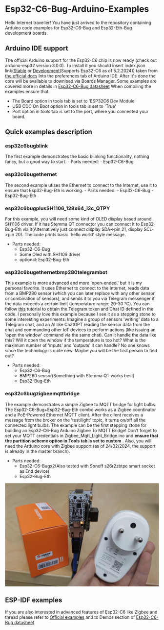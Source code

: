 # Esp32-C6-Bug-Arduino-Examples
Hello Internet traveller!
You have just arrived to the repository containing Arduino code examples for Esp32-C6-Bug and Esp32-Eth-Bug development boards.
## Arduino IDE support
The official Arduino support for the Esp32-C6 chip is now ready (check out arduino-esp32 version 3.0.0). To install it you should insert index.json link([Stable](https://espressif.github.io/arduino-esp32/package_esp32_index.json) or [Development](https://espressif.github.io/arduino-esp32/package_esp32_dev_index.json)(Supports Esp32-C6 as of 5.2.2024)) taken from [the official docs](https://docs.espressif.com/projects/arduino-esp32/en/latest/installing.html)
Into the preferences tab of Arduino IDE. After it's done the core will be available to download via Boards Manager.
Some examples are covered more in details in [Esp32-C6-Bug datasheet](https://github.com/allexoK/Esp32-C6-Bug-Docs/blob/main/esp32c6bugdatasheet.pdf)
When compiling the examples ensure that:
- The Board option in tools tab is set to 'ESP32C6 Dev Module'
- USB CDC On Boot option in tools tab is set to 'True'
- Port option in tools tab is set to the port, where you connected your board.
## Quick examples description
### esp32c6bugblink 
The first example demonstrates the basic blinking functionality, nothing fancy, but a good way to start. 
    - Parts needed:
        - Esp32-C6-Bug
### esp32c6bugethernet
The second example utizes the Ethernet to connect to the Internet, use it to ensure that Esp32-Bug-Eth is working.
    - Parts needed:
        - Esp32-C6-Bug
        - Esp32-Bug-Eth
### esp32c6bugplusSH1106_128x64_i2c_QTPY
For this example, you will need some kind of OLED display based around SH1106 driver. If it has Stemma QT connector you can connect it to Esp32-Bug-Eth via it(Alternatively just connect display SDA->pin 21, display SCL->pin 20). The code prints basic 'hello world' style message.  
- Parts needed:
    - Esp32-C6-Bug
    - Some Oled with SH1106 driver
    - optional: Esp32-Bug-Eth
### esp32c6bugethernetbmp280telegrambot
This example is more advanced and more 'open-ended,' but it is my personal favorite. It uses Ethernet to connect to the Internet, reads data from a BMP280 sensor (which you can later replace with any other sensor or combination of sensors), and sends it to you via Telegram messenger if the data exceeds a certain limit (temperature range: 20-30 °C). You can follow [this](https://randomnerdtutorials.com/telegram-control-esp32-esp8266-nodemcu-outputs/) tutorial to obtain the Telegram token and Chat ID defined in the code.
I personally love this example because I see it as a stepping stone to some interesting experiments. Imagine a group of sensors 'writing' data to a Telegram chat, and an AI like ChatGPT reading the sensor data from the chat and commanding other IoT devices to perform actions (like issuing an 'open the window' command via the same chat). Can it handle the data like this? Will it open the window if the temperature is too hot? What is the maximum number of 'inputs' and 'outputs' it can handle? No one knows since the technology is quite new. Maybe you will be the first person to find out?
- Parts needed:
    - Esp32-C6-Bug
    - BMP280 sensor(Something with Stemma QT works best)
    - Esp32-Bug-Eth

### esp32c6bugzigbeemqttbridge
The example demonstrates a simple Zigbee to MQTT bridge for light bulbs. The Esp32-C6-Bug+Esp32-Bug-Eth combo works as a Zigbee coordinator and a PoE-Powered Ethernet MQTT client. After the client receives a message from the broker on the 'test/light' topic, it turns on/off all the connected light bulbs. The example can be the first stepping stone for building an Esp32-C6-Bug Arduino Zigbee To MQTT Bridge! Don't forget to set your MQTT credentials in Zigbee_Mqtt_Light_Bridge.ino and **ensure that the partition scheme option in Tools tab is set to custom** . Also, you will need the Arduino core with Zigbee support (as of 24/02/2024, the support is already in the master branch).
- Parts needed:
    - Esp32-C6-Bugx2(Also tested with Sonoff s26r2zbtpe smart socket as End device)
    - Esp32-Bug-Eth

![Esp32-C6-Bug+Esp32-Bug-Eth Bridge and Zigbee Smart plug](images/zigbeesmartplug.jpg)
## ESP-IDF examples
If you are also interested in advanced features of Esp32-C6 like Zigbee and thread please refer to [Official examples](https://github.com/espressif/esp-idf/tree/release/v5.1/examples) and to Demos section of [Esp32-C6-Bug datasheet](https://github.com/allexoK/Esp32-C6-Bug-Docs/blob/main/esp32c6bugdatasheet.pdf) 
